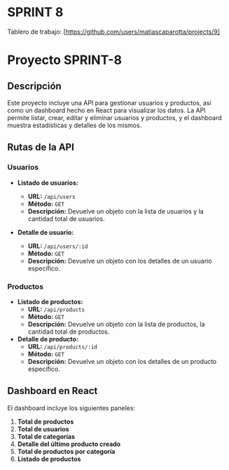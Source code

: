 # SPRINT 8

Tablero de trabajo: [https://github.com/users/matiascaparotta/projects/9]



# Proyecto SPRINT-8

## Descripción

Este proyecto incluye una API para gestionar usuarios y productos, así como un dashboard hecho en React para visualizar los datos. La API permite listar, crear, editar y eliminar usuarios y productos, y el dashboard muestra estadísticas y detalles de los mismos.


## Rutas de la API

### Usuarios

- **Listado de usuarios:**
  - **URL:** `/api/users`
  - **Método:** `GET`
  - **Descripción:** Devuelve un objeto con la lista de usuarios y la cantidad total de usuarios.

- **Detalle de usuario:**
  - **URL:** `/api/users/:id`
  - **Método:** `GET`
  - **Descripción:** Devuelve un objeto con los detalles de un usuario específico.

### Productos

- **Listado de productos:**
  - **URL:** `/api/products`
  - **Método:** `GET`
  - **Descripción:** Devuelve un objeto con la lista de productos, la cantidad total de productos.
- **Detalle de producto:**
  - **URL:** `/api/products/:id`
  - **Método:** `GET`
  - **Descripción:** Devuelve un objeto con los detalles de un producto específico.


## Dashboard en React

El dashboard incluye los siguientes paneles:

1. **Total de productos**
2. **Total de usuarios**
3. **Total de categorías**
4. **Detalle del último producto creado**
5. **Total de productos por categoría**
6. **Listado de productos**

